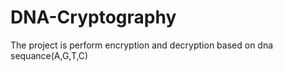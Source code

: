 # DNA-Cryptography

The project is perform encryption and decryption based on dna sequance(A,G,T,C)
